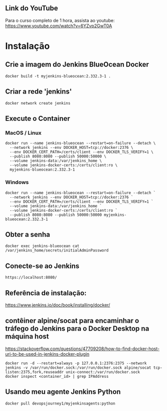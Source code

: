 
## Link do YouTube
Para o curso completo de 1 hora, assista ao youtube:
https://www.youtube.com/watch?v=6YZvp2GwT0A

# Instalação
## Crie a imagem do Jenkins BlueOcean Docker
```
docker build -t myjenkins-blueocean:2.332.3-1 .
```

## Criar a rede 'jenkins'
```
docker network create jenkins
```

## Execute o Container
### MacOS / Linux
```
docker run --name jenkins-blueocean --restart=on-failure --detach \
  --network jenkins --env DOCKER_HOST=tcp://docker:2376 \
  --env DOCKER_CERT_PATH=/certs/client --env DOCKER_TLS_VERIFY=1 \
  --publish 8080:8080 --publish 50000:50000 \
  --volume jenkins-data:/var/jenkins_home \
  --volume jenkins-docker-certs:/certs/client:ro \
  myjenkins-blueocean:2.332.3-1
```

### Windows
```
docker run --name jenkins-blueocean --restart=on-failure --detach `
  --network jenkins --env DOCKER_HOST=tcp://docker:2376 `
  --env DOCKER_CERT_PATH=/certs/client --env DOCKER_TLS_VERIFY=1 `
  --volume jenkins-data:/var/jenkins_home `
  --volume jenkins-docker-certs:/certs/client:ro `
  --publish 8080:8080 --publish 50000:50000 myjenkins-blueocean:2.332.3-1
```


## Obter a senha
```
docker exec jenkins-blueocean cat /var/jenkins_home/secrets/initialAdminPassword
```

## Conecte-se ao Jenkins
```
https://localhost:8080/
```

## Referência de instalação:
https://www.jenkins.io/doc/book/installing/docker/


## contêiner alpine/socat para encaminhar o tráfego do Jenkins para o Docker Desktop na máquina host

https://stackoverflow.com/questions/47709208/how-to-find-docker-host-uri-to-be-used-in-jenkins-docker-plugin
```
docker run -d --restart=always -p 127.0.0.1:2376:2375 --network jenkins -v /var/run/docker.sock:/var/run/docker.sock alpine/socat tcp-listen:2375,fork,reuseaddr unix-connect:/var/run/docker.sock
docker inspect <container_id> | grep IPAddress
```

## Usando meu agente Jenkins Python
```
docker pull devopsjourney1/myjenkinsagents:python
```
